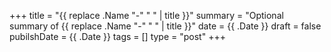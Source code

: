 +++
title = "{{ replace .Name "-" " " | title }}"
summary = "Optional summary of {{ replace .Name "-" " " | title }}"
date = {{ .Date }}
draft = false
pubilshDate = {{ .Date }}
tags = []
type = "post"
+++
